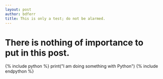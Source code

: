 ```yaml
---
layout: post
author: bdferr
title: This is only a test; do not be alarmed.
---
```

# There is nothing of importance to put in this post. 
{% include python %}
print("I am doing something with Python")
{% include endpython %}